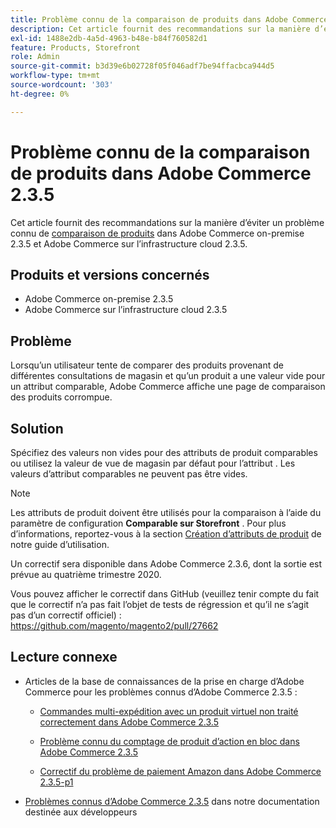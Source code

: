 ```yaml
---
title: Problème connu de la comparaison de produits dans Adobe Commerce 2.3.5
description: Cet article fournit des recommandations sur la manière d’éviter un problème connu de [comparaison de produits](https://experienceleague.adobe.com/fr/docs/commerce-admin/stores-sales/shopper-tools/product-compare) dans Adobe Commerce on-premise 2.3.5 et Adobe Commerce on cloud infrastructure 2.3.5.
exl-id: 1488e2db-4a5d-4963-b48e-b84f760582d1
feature: Products, Storefront
role: Admin
source-git-commit: b3d39e6b02728f05f046adf7be94ffacbca944d5
workflow-type: tm+mt
source-wordcount: '303'
ht-degree: 0%

---
```


# Problème connu de la comparaison de produits dans Adobe Commerce 2.3.5

Cet article fournit des recommandations sur la manière d’éviter un problème connu de [comparaison de produits](https://experienceleague.adobe.com/fr/docs/commerce-admin/stores-sales/shopper-tools/product-compare) dans Adobe Commerce on-premise 2.3.5 et Adobe Commerce sur l’infrastructure cloud 2.3.5.

## Produits et versions concernés

* Adobe Commerce on-premise 2.3.5
* Adobe Commerce sur l’infrastructure cloud 2.3.5

## Problème

Lorsqu’un utilisateur tente de comparer des produits provenant de différentes consultations de magasin et qu’un produit a une valeur vide pour un attribut comparable, Adobe Commerce affiche une page de comparaison des produits corrompue.

## Solution

Spécifiez des valeurs non vides pour des attributs de produit comparables ou utilisez la valeur de vue de magasin par défaut pour l’attribut . Les valeurs d’attribut comparables ne peuvent pas être vides.

>[!NOTE]
>
>Les attributs de produit doivent être utilisés pour la comparaison à l’aide du paramètre de configuration **Comparable sur Storefront** . Pour plus d’informations, reportez-vous à la section [Création d’attributs de produit](https://experienceleague.adobe.com/fr/docs/commerce-admin/catalog/product-attributes/create/attribute-product-create#step-4-describe-the-storefront-properties) de notre guide d’utilisation.

Un correctif sera disponible dans Adobe Commerce 2.3.6, dont la sortie est prévue au quatrième trimestre 2020.

Vous pouvez afficher le correctif dans GitHub (veuillez tenir compte du fait que le correctif n’a pas fait l’objet de tests de régression et qu’il ne s’agit pas d’un correctif officiel) : <https://github.com/magento/magento2/pull/27662>

## Lecture connexe

<ul><li>Articles de la base de connaissances de la prise en charge d’Adobe Commerce pour les problèmes connus d’Adobe Commerce 2.3.5 :<ul>
<li>
<p title="Commandes multi-expédition avec un produit virtuel non traité correctement dans Adobe Commerce 2.3.5"><a href="/help/troubleshooting/miscellaneous/magento-2-3-5-known-issue-virtual-product-multi-ship-orders.md">Commandes multi-expédition avec un produit virtuel non traité correctement dans Adobe Commerce 2.3.5</a></p>
</li>
<li><a href="/help/troubleshooting/miscellaneous/bulk-action-product-count-known-issue-in-magento-2-3-5.md">Problème connu du comptage de produit d’action en bloc dans Adobe Commerce 2.3.5</a></li>
<li>
<p title="Correctif du problème de paiement Amazon dans Adobe Commerce 2.3.5-p1"><a href="/help/troubleshooting/payments/patch-for-amazon-pay-checkout-issue-in-magento-2-3-5-p1.md">Correctif du problème de paiement Amazon dans Adobe Commerce 2.3.5-p1</a></p>
</li>
</ul>
</li><li><a href="https://commerce-docs.github.io/devdocs-archive/2.3/guides/v2.3/release-notes/release-notes-2-3-5-commerce.html#known-issues">Problèmes connus d’Adobe Commerce 2.3.5</a> dans notre documentation destinée aux développeurs</li></ul>
